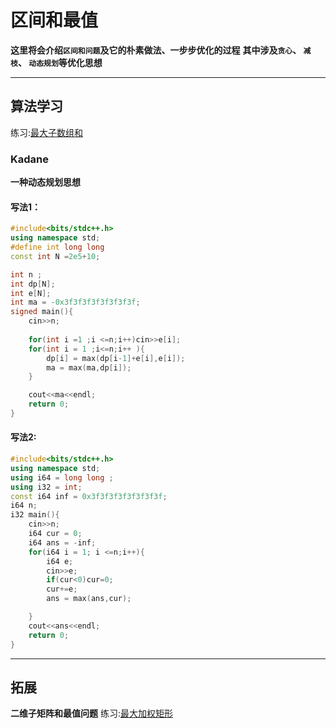 # 区间和最值

**这里将会介绍`区间和问题`及它的朴素做法、一步步优化的过程**
**其中涉及`贪心`、 `减枝`、 `动态规划`等优化思想**

---
## 算法学习

练习:[最大子数组和](https://www.luogu.com.cn/problem/P1115)

### Kadane

**一种动态规划思想**

#### 写法1：

```cpp
#include<bits/stdc++.h>
using namespace std;
#define int long long
const int N =2e5+10;

int n ;
int dp[N];
int e[N];
int ma = -0x3f3f3f3f3f3f3f3f;
signed main(){
    cin>>n;
    
    for(int i =1 ;i <=n;i++)cin>>e[i];
    for(int i = 1 ;i<=n;i++ ){
        dp[i] = max(dp[i-1]+e[i],e[i]);
        ma = max(ma,dp[i]);
    }

    cout<<ma<<endl;
    return 0;
}
```

#### 写法2:


```cpp
#include<bits/stdc++.h>
using namespace std;
using i64 = long long ;
using i32 = int;
const i64 inf = 0x3f3f3f3f3f3f3f3f;
i64 n;
i32 main(){
    cin>>n;
    i64 cur = 0;
    i64 ans = -inf;
    for(i64 i = 1; i <=n;i++){
        i64 e;
        cin>>e;
        if(cur<0)cur=0;
        cur+=e;
        ans = max(ans,cur);

    }
    cout<<ans<<endl;
    return 0;
}
```
---
## 拓展
**二维子矩阵和最值问题**  练习:[最大加权矩形](https://www.luogu.com.cn/problem/P1719)